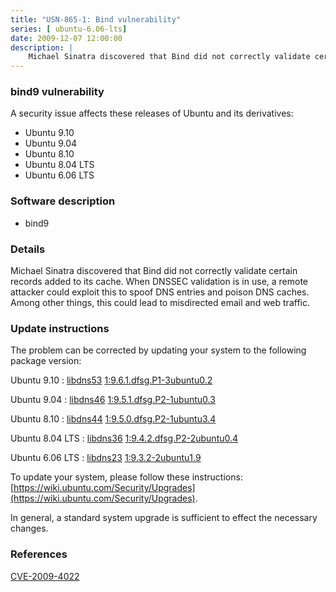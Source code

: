 ```yaml
---
title: "USN-865-1: Bind vulnerability"
series: [ ubuntu-6.06-lts]
date: 2009-12-07 12:00:00
description: |
    Michael Sinatra discovered that Bind did not correctly validate certain records added to its cache. When DNSSEC validation is in use, a remote attacker could exploit this to spoof DNS entries and poison DNS caches. Among other things, this could lead to misdirected email and web traffic. 
--- 
```

 
 


### bind9 vulnerability

A security issue affects these releases of Ubuntu and its derivatives:

* Ubuntu 9.10
* Ubuntu 9.04
* Ubuntu 8.10
* Ubuntu 8.04 LTS
* Ubuntu 6.06 LTS

### Software description

* bind9 

### Details

Michael Sinatra discovered that Bind did not correctly validate certain records added to its cache. When DNSSEC validation is in use, a remote attacker could exploit this to spoof DNS entries and poison DNS caches. Among other things, this could lead to misdirected email and web traffic. 

### Update instructions

The problem can be corrected by updating your system to the following package version:

Ubuntu 9.10
 : [libdns53](https://launchpad.net/ubuntu/+source/bind9) <span> [1:9.6.1.dfsg.P1-3ubuntu0.2](https://launchpad.net/ubuntu/+source/bind9/1:9.6.1.dfsg.P1-3ubuntu0.2) </span> 

Ubuntu 9.04
 : [libdns46](https://launchpad.net/ubuntu/+source/bind9) <span> [1:9.5.1.dfsg.P2-1ubuntu0.3](https://launchpad.net/ubuntu/+source/bind9/1:9.5.1.dfsg.P2-1ubuntu0.3) </span> 

Ubuntu 8.10
 : [libdns44](https://launchpad.net/ubuntu/+source/bind9) <span> [1:9.5.0.dfsg.P2-1ubuntu3.4](https://launchpad.net/ubuntu/+source/bind9/1:9.5.0.dfsg.P2-1ubuntu3.4) </span> 

Ubuntu 8.04 LTS
 : [libdns36](https://launchpad.net/ubuntu/+source/bind9) <span> [1:9.4.2.dfsg.P2-2ubuntu0.4](https://launchpad.net/ubuntu/+source/bind9/1:9.4.2.dfsg.P2-2ubuntu0.4) </span> 

Ubuntu 6.06 LTS
 : [libdns23](https://launchpad.net/ubuntu/+source/bind9) <span> [1:9.3.2-2ubuntu1.9](https://launchpad.net/ubuntu/+source/bind9/1:9.3.2-2ubuntu1.9) </span> 

To update your system, please follow these instructions: [https://wiki.ubuntu.com/Security/Upgrades](https://wiki.ubuntu.com/Security/Upgrades).

In general, a standard system upgrade is sufficient to effect the necessary changes. 

### References

 
 [CVE-2009-4022](http://people.ubuntu.com/~ubuntu-security/cve/CVE-2009-4022)
 


